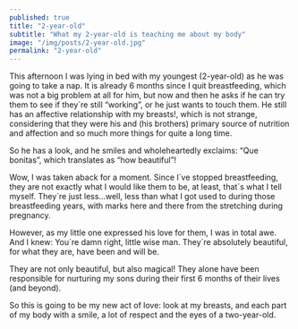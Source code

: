 ```yaml
---
published: true
title: "2-year-old"
subtitle: "What my 2-year-old is teaching me about my body"
image: "/img/posts/2-year-old.jpg"
permalink: "2-year-old"
---
```


This afternoon I was lying in bed with my youngest (2-year-old) as he was going to take a nap. It is already 6 months since I quit breastfeeding, which was not a big problem at all for him, but now and then he asks if he can try them to see if they´re still “working”, or he just wants to touch them. He still has an affective relationship with my breasts!, which is not strange, considering that they were his and (his brothers) primary source of nutrition and affection and so much more things for quite a long time.

So he has a look, and he smiles and wholeheartedly exclaims: “Que bonitas”, which translates as “how beautiful”!

Wow, I was taken aback for a moment. Since I´ve stopped breastfeeding, they are not exactly what I would like them to be, at least, that´s what I tell myself. They´re just less…well, less than what I got used to during those breastfeeding years, with marks here and there from the stretching during pregnancy. 

However, as my little one expressed his love for them, I was in total awe. And I knew: You´re damn right, little wise man. They´re absolutely beautiful, for what they are, have been and will be.

They are not only beautiful, but also magical! They alone have been responsible for nurturing my sons during their first 6 months of their lives (and beyond). 

So this is going to be my new act of love: look at my breasts, and each part of my body with a smile, a lot of respect and the eyes of a two-year-old.
